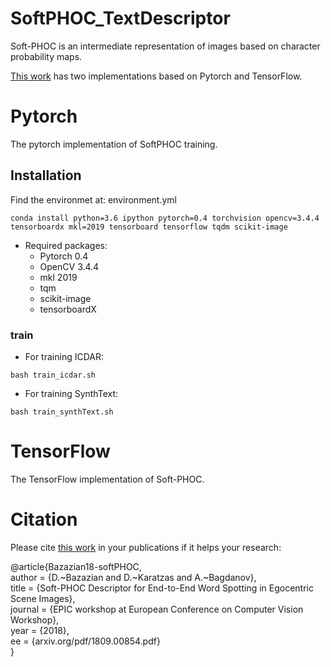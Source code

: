 # SoftPHOC_TextDescriptor
Soft-PHOC is an intermediate representation of images based on character probability maps.

[This work](arxiv.org/pdf/1809.00854.pdf) has two implementations based on Pytorch and TensorFlow.


# Pytorch #

The pytorch implementation of SoftPHOC training.

## Installation ##

Find the environmet at: environment.yml
```
conda install python=3.6 ipython pytorch=0.4 torchvision opencv=3.4.4 tensorboardx mkl=2019 tensorboard tensorflow tqdm scikit-image
```
* Required packages:
    * Pytorch 0.4
    * OpenCV 3.4.4
    * mkl 2019
    * tqm
    * scikit-image
    * tensorboardX

### train ###

* For training ICDAR:
``` 
bash train_icdar.sh
```

* For training SynthText:
``` 
bash train_synthText.sh
```

# TensorFlow #

The TensorFlow implementation of Soft-PHOC. 


# Citation #

Please cite [this work](arxiv.org/pdf/1809.00854.pdf) in your publications if it helps your research: <br />

@article{Bazazian18-softPHOC,<br />
	author = {D.~Bazazian and D.~Karatzas and A.~Bagdanov},<br />
	title = {Soft-PHOC Descriptor for End-to-End Word Spotting in Egocentric Scene Images},<br />
	journal = {EPIC workshop at European Conference on Computer Vision Workshop},<br />
	year = {2018},<br />
        ee = {arxiv.org/pdf/1809.00854.pdf}<br />
}<br />
